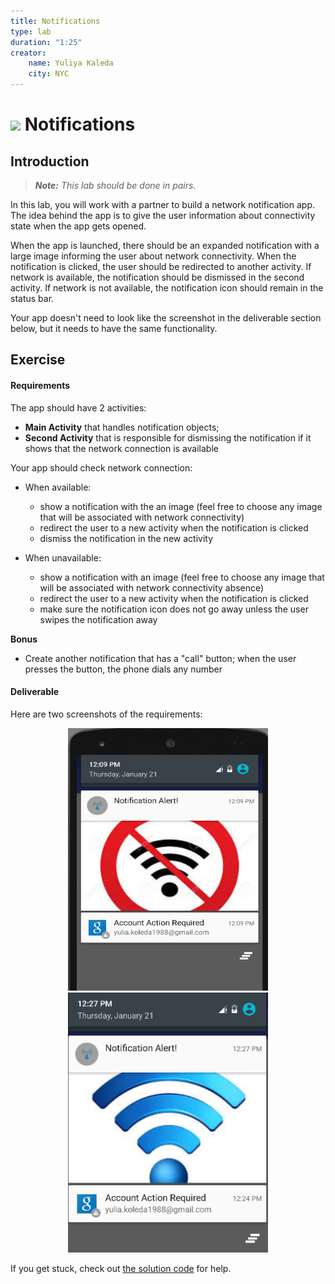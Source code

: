 ```yaml
---
title: Notifications
type: lab
duration: "1:25"
creator:
    name: Yuliya Kaleda
    city: NYC
---
```


# ![](https://ga-dash.s3.amazonaws.com/production/assets/logo-9f88ae6c9c3871690e33280fcf557f33.png) Notifications

## Introduction

> ***Note:*** _This lab should be done in pairs._

In this lab, you will work with a partner to build a network notification app. The idea behind the app is to give the user information about connectivity state when the app gets opened.

When the app is launched, there should be an expanded notification with a large image informing the user about network connectivity. When the notification is clicked, the user should be redirected to another activity. If network is available,
the notification should be dismissed in the second activity. If network is not available, the notification icon should remain in the status bar.

Your app doesn't need to look like the screenshot in the deliverable section below, but it needs to have the same functionality.

## Exercise

#### Requirements

The app should have 2 activities:  

- **Main Activity** that handles notification objects;  
- **Second Activity** that is responsible for dismissing the notification if it shows that the network connection is available

Your app should check network connection:

* When available:

  * show a notification with the an image (feel free to choose any image that will be associated with network connectivity)
  * redirect the user to a new activity when the notification is clicked
  * dismiss the notification in the new activity

* When unavailable:

  * show a notification with an image (feel free to choose any image that will be associated with network connectivity absence)
  * redirect the user to a new activity when the notification is clicked
  * make sure the notification icon does not go away unless the user swipes the notification away

**Bonus**

- Create another notification that has a "call" button; when the user presses the button, the phone dials any number

#### Deliverable

Here are two screenshots of the requirements:

<p align="center">

  <img src="./screenshots/no_network.png" width="320" height="420">

  <img src="./screenshots/Screen Shot 2016-01-21 at 12.29.01 PM.png" width="320">

</p>

If you get stuck, check out [the solution code](solution-code) for help.
